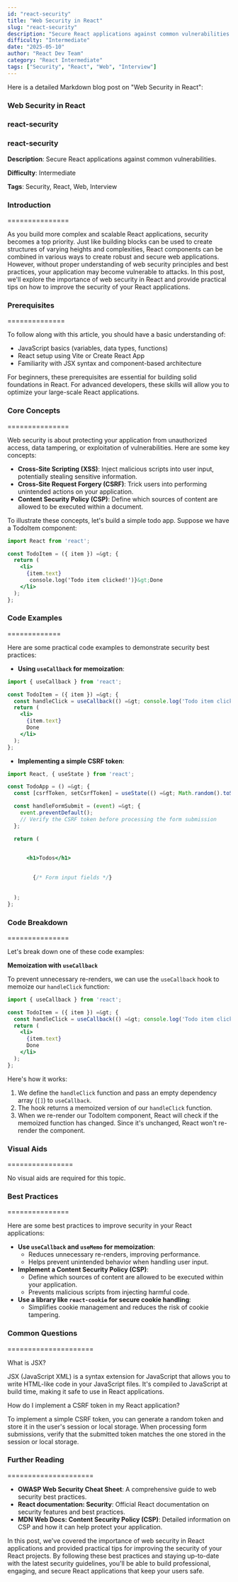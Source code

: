 ```yaml
---
id: "react-security"
title: "Web Security in React"
slug: "react-security"
description: "Secure React applications against common vulnerabilities."
difficulty: "Intermediate"
date: "2025-05-10"
author: "React Dev Team"
category: "React Intermediate"
tags: ["Security", "React", "Web", "Interview"]
---
```


Here is a detailed Markdown blog post on "Web Security in React":

### Web Security in React
### react-security
### react-security

**Description**: Secure React applications against common vulnerabilities.

**Difficulty**: Intermediate

**Tags**: Security, React, Web, Interview

### Introduction
===============

As you build more complex and scalable React applications, security becomes a top priority. Just like building blocks can be used to create structures of varying heights and complexities, React components can be combined in various ways to create robust and secure web applications. However, without proper understanding of web security principles and best practices, your application may become vulnerable to attacks. In this post, we'll explore the importance of web security in React and provide practical tips on how to improve the security of your React applications.

### Prerequisites
==============

To follow along with this article, you should have a basic understanding of:

* JavaScript basics (variables, data types, functions)
* React setup using Vite or Create React App
* Familiarity with JSX syntax and component-based architecture

For beginners, these prerequisites are essential for building solid foundations in React. For advanced developers, these skills will allow you to optimize your large-scale React applications.

### Core Concepts
===============

Web security is about protecting your application from unauthorized access, data tampering, or exploitation of vulnerabilities. Here are some key concepts:

* **Cross-Site Scripting (XSS)**: Inject malicious scripts into user input, potentially stealing sensitive information.
* **Cross-Site Request Forgery (CSRF)**: Trick users into performing unintended actions on your application.
* **Content Security Policy (CSP)**: Define which sources of content are allowed to be executed within a document.

To illustrate these concepts, let's build a simple todo app. Suppose we have a TodoItem component:
```jsx
import React from 'react';

const TodoItem = ({ item }) =&gt; {
  return (
    <li>
      {item.text}
       console.log('Todo item clicked!')}&gt;Done
    </li>
  );
};
```
### Code Examples
=============

Here are some practical code examples to demonstrate security best practices:

* **Using `useCallback` for memoization**:
```jsx
import { useCallback } from 'react';

const TodoItem = ({ item }) =&gt; {
  const handleClick = useCallback(() =&gt; console.log('Todo item clicked!'), []);
  return (
    <li>
      {item.text}
      Done
    </li>
  );
};
```
* **Implementing a simple CSRF token**:
```jsx
import React, { useState } from 'react';

const TodoApp = () =&gt; {
  const [csrfToken, setCsrfToken] = useState(() =&gt; Math.random().toString());

  const handleFormSubmit = (event) =&gt; {
    event.preventDefault();
    // Verify the CSRF token before processing the form submission
  };

  return (
    

      <h1>Todos</h1>
      

        {/* Form input fields */}
      
    
  );
};
```
### Code Breakdown
===============

Let's break down one of these code examples:

**Memoization with `useCallback`**

To prevent unnecessary re-renders, we can use the `useCallback` hook to memoize our `handleClick` function:
```jsx
import { useCallback } from 'react';

const TodoItem = ({ item }) =&gt; {
  const handleClick = useCallback(() =&gt; console.log('Todo item clicked!'), []);
  return (
    <li>
      {item.text}
      Done
    </li>
  );
};
```
Here's how it works:

1. We define the `handleClick` function and pass an empty dependency array (`[]`) to `useCallback`.
2. The hook returns a memoized version of our `handleClick` function.
3. When we re-render our TodoItem component, React will check if the memoized function has changed. Since it's unchanged, React won't re-render the component.

### Visual Aids
================

No visual aids are required for this topic.

### Best Practices
===============

Here are some best practices to improve security in your React applications:

* **Use `useCallback` and `useMemo` for memoization**:
	+ Reduces unnecessary re-renders, improving performance.
	+ Helps prevent unintended behavior when handling user input.
* **Implement a Content Security Policy (CSP)**:
	+ Define which sources of content are allowed to be executed within your application.
	+ Prevents malicious scripts from injecting harmful code.
* **Use a library like `react-cookie` for secure cookie handling**:
	+ Simplifies cookie management and reduces the risk of cookie tampering.

### Common Questions
=====================

What is JSX?

JSX (JavaScript XML) is a syntax extension for JavaScript that allows you to write HTML-like code in your JavaScript files. It's compiled to JavaScript at build time, making it safe to use in React applications.

How do I implement a CSRF token in my React application?

To implement a simple CSRF token, you can generate a random token and store it in the user's session or local storage. When processing form submissions, verify that the submitted token matches the one stored in the session or local storage.

### Further Reading
=====================

* **OWASP Web Security Cheat Sheet**: A comprehensive guide to web security best practices.
* **React documentation: Security**: Official React documentation on security features and best practices.
* **MDN Web Docs: Content Security Policy (CSP)**: Detailed information on CSP and how it can help protect your application.

In this post, we've covered the importance of web security in React applications and provided practical tips for improving the security of your React projects. By following these best practices and staying up-to-date with the latest security guidelines, you'll be able to build professional, engaging, and secure React applications that keep your users safe.